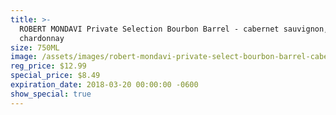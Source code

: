 ```yaml
---
title: >-
  ROBERT MONDAVI Private Selection Bourbon Barrel - cabernet sauvignon,
  chardonnay
size: 750ML
image: /assets/images/robert-mondavi-private-select-bourbon-barrel-cabernet.png
reg_price: $12.99
special_price: $8.49
expiration_date: 2018-03-20 00:00:00 -0600
show_special: true
---
```


